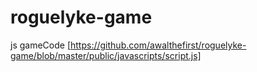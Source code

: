 # roguelyke-game
js gameCode [https://github.com/awalthefirst/roguelyke-game/blob/master/public/javascripts/script.js]
